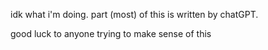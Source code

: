 idk what i'm doing. part (most) of this is written by chatGPT.

good luck to anyone trying to make sense of this